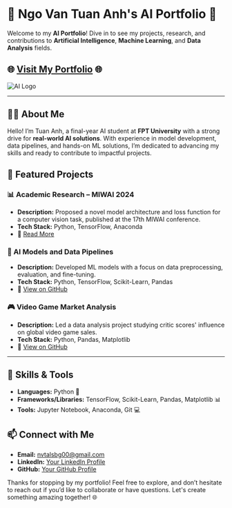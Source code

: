 # 🚀 Ngo Van Tuan Anh's AI Portfolio 🌟

Welcome to my **AI Portfolio**! Dive in to see my projects, research, and contributions to **Artificial Intelligence**, **Machine Learning**, and **Data Analysis** fields.  

## 🌐 [Visit My Portfolio](https://tuananhlsbg00.github.io/my_porfolio/) 🌐

![AI Logo](https://example.com/logo.png) <!-- Replace with your preferred logo URL if available -->

---

## 👨‍💻 About Me  
Hello! I’m Tuan Anh, a final-year AI student at **FPT University** with a strong drive for **real-world AI solutions**. With experience in model development, data pipelines, and hands-on ML solutions, I’m dedicated to advancing my skills and ready to contribute to impactful projects.

## 🌟 Featured Projects

### 📊 Academic Research – MIWAI 2024
- **Description:** Proposed a novel model architecture and loss function for a computer vision task, published at the 17th MIWAI conference.
- **Tech Stack:** Python, TensorFlow, Anaconda
- 🔗 [Read More](https://github.com/YourGitHubUsername/YourResearchProject) <!-- Replace with actual link if available -->

### 🤖 AI Models and Data Pipelines
- **Description:** Developed ML models with a focus on data preprocessing, evaluation, and fine-tuning.
- **Tech Stack:** Python, TensorFlow, Scikit-Learn, Pandas
- 🔗 [View on GitHub](https://github.com/YourGitHubUsername/YourAIMLProject) <!-- Replace with actual link if available -->

### 🎮 Video Game Market Analysis
- **Description:** Led a data analysis project studying critic scores' influence on global video game sales.
- **Tech Stack:** Python, Pandas, Matplotlib
- 🔗 [View on GitHub](https://github.com/YourGitHubUsername/YourDataAnalysisProject) <!-- Replace with actual link if available -->

---

## 🔧 Skills & Tools
- **Languages:** Python 🐍
- **Frameworks/Libraries:** TensorFlow, Scikit-Learn, Pandas, Matplotlib 📊
- **Tools:** Jupyter Notebook, Anaconda, Git 💻

## 📫 Connect with Me
- **Email:** [nvtalsbg00@gmail.com](mailto:nvtalsbg00@gmail.com)
- **LinkedIn:** [Your LinkedIn Profile](https://linkedin.com/in/YourLinkedInProfile) <!-- Replace with actual link -->
- **GitHub:** [Your GitHub Profile](https://github.com/tuananhlsbg00)

Thanks for stopping by my portfolio! Feel free to explore, and don’t hesitate to reach out if you’d like to collaborate or have questions. Let's create something amazing together! 🌐

